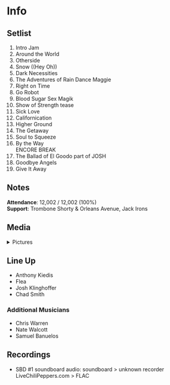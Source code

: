 # Info

## Setlist

1. Intro Jam
2. Around the World
3. Otherside
4. Snow ((Hey Oh))
5. Dark Necessities
6. The Adventures of Rain Dance Maggie
7. Right on Time
8. Go Robot
9. Blood Sugar Sex Magik
10. Show of Strength tease
11. Sick Love
12. Californication
13. Higher Ground
14. The Getaway
15. Soul to Squeeze
16. By the Way
<br> ENCORE BREAK
17. The Ballad of El Goodo part of JOSH
18. Goodbye Angels
19. Give It Away

## Notes

**Attendance**: 12,002 / 12,002 (100%)
<br>
**Support**: Trombone Shorty & Orleans Avenue, Jack Irons

## Media 

<details>
  <summary>Pictures</summary>
  <!--<img alt="Setlist" title="Setlist" src="_.jpg" height="200" />
  <img alt="Clipping" title="Clipping" src="_.jpg" height="200" />
  <img alt="Flyer" title="Flyer" src="_.jpg" height="200" />-->
</details>

## Line Up

* Anthony Kiedis
* Flea
* Josh Klinghoffer
* Chad Smith

### Additional Musicians

* Chris Warren  
* Nate Walcott  
* Samuel Banuelos

## Recordings

* SBD #1 soundboard audio: soundboard > unknown recorder LiveChiliPeppers.com > FLAC
